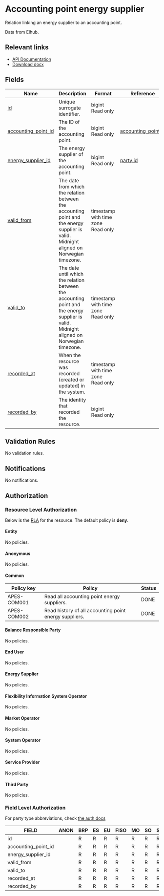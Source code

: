 # Accounting point energy supplier

Relation linking an energy supplier to an accounting point.

Data from Elhub.

## Relevant links

* [API Documentation](/api/v0/#/operations/list_accounting_point_energy_supplier)
* [Download docx](/docs/download/accounting_point_energy_supplier.docx)

## Fields

| Name                                                                                          | Description                                                                                                                              | Format                                 | Reference                                           |
|-----------------------------------------------------------------------------------------------|------------------------------------------------------------------------------------------------------------------------------------------|----------------------------------------|-----------------------------------------------------|
| <a name="field-id" href="#field-id">id</a>                                                    | Unique surrogate identifier.                                                                                                             | bigint<br/>Read only                   |                                                     |
| <a name="field-accounting_point_id" href="#field-accounting_point_id">accounting_point_id</a> | The ID of the accounting point.                                                                                                          | bigint<br/>Read only                   | [accounting_point.id](accounting_point.md#field-id) |
| <a name="field-energy_supplier_id" href="#field-energy_supplier_id">energy_supplier_id</a>    | The energy supplier of the accounting point.                                                                                             | bigint<br/>Read only                   | [party.id](party.md#field-id)                       |
| <a name="field-valid_from" href="#field-valid_from">valid_from</a>                            | The date from which the relation between the accounting point and the energy supplier is valid. Midnight aligned on Norwegian timezone.  | timestamp with time zone<br/>Read only |                                                     |
| <a name="field-valid_to" href="#field-valid_to">valid_to</a>                                  | The date until which the relation between the accounting point and the energy supplier is valid. Midnight aligned on Norwegian timezone. | timestamp with time zone<br/>Read only |                                                     |
| <a name="field-recorded_at" href="#field-recorded_at">recorded_at</a>                         | When the resource was recorded (created or updated) in the system.                                                                       | timestamp with time zone<br/>Read only |                                                     |
| <a name="field-recorded_by" href="#field-recorded_by">recorded_by</a>                         | The identity that recorded the resource.                                                                                                 | bigint<br/>Read only                   |                                                     |

## Validation Rules

No validation rules.

## Notifications

No notifications.

## Authorization

### Resource Level Authorization

Below is the [RLA](../auth.md#resource-level-authorization-rla) for the
resource. The default policy is **deny**.

#### Entity

No policies.

#### Anonymous

No policies.

#### Common

| Policy key   | Policy                                                 | Status |
|--------------|--------------------------------------------------------|--------|
| APES-COM001  | Read all accounting point energy suppliers.            | DONE   |
| APES-COM002  | Read history of all accounting point energy suppliers. | DONE   |

#### Balance Responsible Party

No policies.

#### End User

No policies.

#### Energy Supplier

No policies.

#### Flexibility Information System Operator

No policies.

#### Market Operator

No policies.

#### System Operator

No policies.

#### Service Provider

No policies.

#### Third Party

No policies.

### Field Level Authorization

For party type abbreviations, check [the auth docs](../auth.md#party)

| FIELD               | ANON | BRP | ES | EU | FISO | MO | SO | SP | TP |
|---------------------|------|-----|----|----|------|----|----|----|----|
| id                  |      | R   | R  | R  | R    | R  | R  | R  | R  |
| accounting_point_id |      | R   | R  | R  | R    | R  | R  | R  | R  |
| energy_supplier_id  |      | R   | R  | R  | R    | R  | R  | R  | R  |
| valid_from          |      | R   | R  | R  | R    | R  | R  | R  | R  |
| valid_to            |      | R   | R  | R  | R    | R  | R  | R  | R  |
| recorded_at         |      | R   | R  | R  | R    | R  | R  | R  | R  |
| recorded_by         |      | R   | R  | R  | R    | R  | R  | R  | R  |

